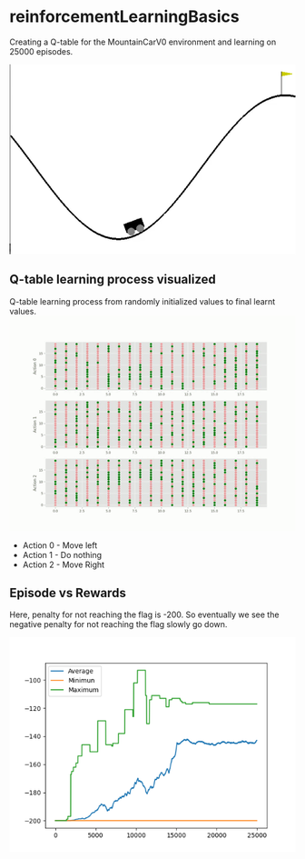 # reinforcementLearningBasics
Creating a Q-table for the MountainCarV0 environment and learning on 25000 episodes.

![alt text](https://github.com/VedantDesai11/reinforcementLearningBasics/blob/master/mountain_car.gif?raw=true)



## Q-table learning process visualized

Q-table learning process from randomly initialized values to final learnt values.
![alt text](https://github.com/VedantDesai11/reinforcementLearningBasics/blob/master/ezgif-7-9b01eaeef53a.gif?raw=true)

* Action 0 - Move left
* Action 1 - Do nothing
* Action 2 - Move Right

## Episode vs Rewards

Here, penalty for not reaching the flag is -200. So eventually we see the negative penalty for not reaching the flag slowly go down. 

![alt text](https://github.com/VedantDesai11/reinforcementLearningBasics/blob/master/Episode_VS_Rewards.png)





